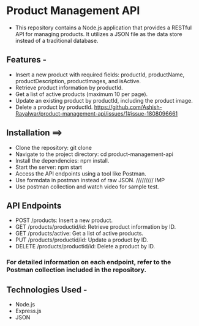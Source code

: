 
# Product Management API

- This repository contains a Node.js application that provides a RESTful API for managing products. It utilizes a JSON file as the data store instead of a traditional database.

## Features -

- Insert a new product with required fields: productId, productName, productDescription, productImages, and isActive.
- Retrieve product information by productId.
- Get a list of active products (maximum 10 per page).
- Update an existing product by productId, including the product image.
- Delete a product by productId.
https://github.com/Ashish-Rayalwar/product-management-api/issues/1#issue-1808096661
## Installation ==>

- Clone the repository: git clone <repository-url>
- Navigate to the project directory: cd product-management-api
- Install the dependencies: npm install.
- Start the server: npm start
- Access the API endpoints using a tool like Postman.
- Use formdata in postman instead of raw JSON. ///////// IMP
- Use postman collection and watch video for sample test.

  

## API Endpoints

- POST /products: Insert a new product.
- GET /products/productid/id: Retrieve product information by ID.
- GET /products/active: Get a list of active products.
- PUT /products/productid/id: Update a product by ID.
- DELETE /products/productid/id: Delete a product by ID.

### For detailed information on each endpoint, refer to the Postman collection included in the repository.

## Technologies Used -

- Node.js
- Express.js
- JSON
